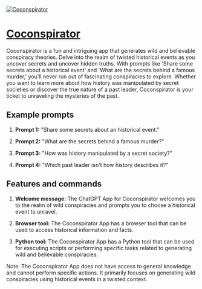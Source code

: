 [![Coconspirator](https://files.oaiusercontent.com/file-axu1sNwk9shtlmeTLPMa74n9?se=2123-10-17T16%3A57%3A31Z&sp=r&sv=2021-08-06&sr=b&rscc=max-age%3D31536000%2C%20immutable&rscd=attachment%3B%20filename%3D7ad5fc7f-580b-416c-a761-c61984f2ebd9.png&sig=1U%2BA1f2us0fsuLcoD84r8fctfTuGYxYudDA4jGWMVI0%3D)](https://chat.openai.com/g/g-OiLqMMKzt-coconspirator)

# [Coconspirator](https://chat.openai.com/g/g-OiLqMMKzt-coconspirator)

Coconspirator is a fun and intriguing app that generates wild and believable conspiracy theories. Delve into the realm of twisted historical events as you uncover secrets and uncover hidden truths. With prompts like 'Share some secrets about a historical event' and 'What are the secrets behind a famous murder,' you'll never run out of fascinating conspiracies to explore. Whether you want to learn more about how history was manipulated by secret societies or discover the true nature of a past leader, Coconspirator is your ticket to unraveling the mysteries of the past.

## Example prompts

1. **Prompt 1:** "Share some secrets about an historical event."

2. **Prompt 2:** "What are the secrets behind a famous murder?"

3. **Prompt 3:** "How was history manipulated by a secret society?"

4. **Prompt 4:** "Which past leader isn't how history describes it?"

## Features and commands

1. **Welcome message:** The ChatGPT App for Coconspirator welcomes you to the realm of wild conspiracies and prompts you to choose a historical event to unravel.

2. **Browser tool:** The Coconspirator App has a browser tool that can be used to access historical information and facts.

3. **Python tool:** The Coconspirator App has a Python tool that can be used for executing scripts or performing specific tasks related to generating wild and believable conspiracies.

Note: The Coconspirator App does not have access to general knowledge and cannot perform specific actions. It primarily focuses on generating wild conspiracies using historical events in a twisted context.